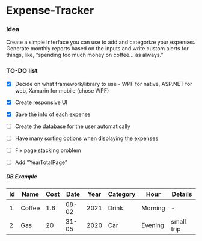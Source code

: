 # Expense-Tracker


### Idea
Create a simple interface you can use to add and categorize your expenses. Generate monthly reports based on the inputs and write custom alerts for things, like, “spending too much money on coffee… as always.”


### TO-DO list
  - [x] Decide on what framework/library to use - WPF for native, ASP.NET for web, Xamarin for mobile (chose WPF)
  - [x] Create responsive UI
  - [x] Save the info of each expense
  - [ ] Create the database for the user automatically
  - [ ] Have many sorting options when displaying the expenses
  - [ ] Fix page stacking problem
  - [ ] Add "YearTotalPage"


##### DB Example
| Id | Name | Cost | Date | Year | Category | Hour | Details |
| ----------- | ----------- | ----------- | ----------- | ----------- | ----------- | ----------- | ----------- |
| 1 | Coffee | 1.6 | 08-02 | 2021 | Drink | Morning | - |
| 2 | Gas | 20 | 31-05 | 2020 | Car | Evening | small trip |
